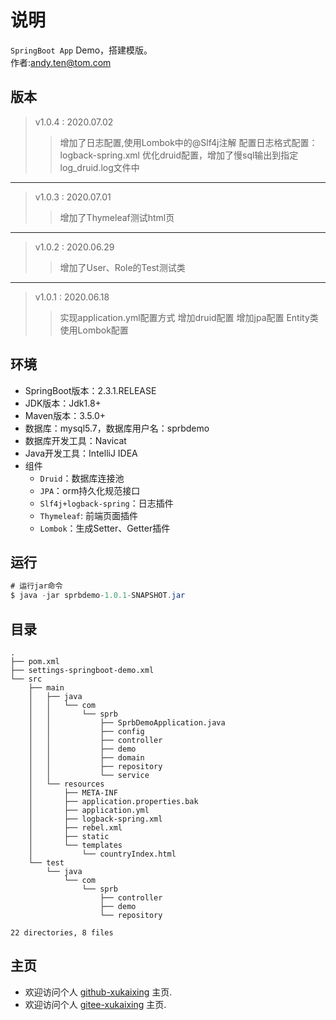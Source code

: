 # 说明

  `SpringBoot App` Demo，搭建模版。   
  作者:andy.ten@tom.com 
  
## 版本
> v1.0.4 : 2020.07.02
>> 增加了日志配置,使用Lombok中的@Slf4j注解
>> 配置日志格式配置：logback-spring.xml
>> 优化druid配置，增加了慢sql输出到指定log_druid.log文件中
---
> v1.0.3 : 2020.07.01
>> 增加了Thymeleaf测试html页
---
> v1.0.2 : 2020.06.29
>> 增加了User、Role的Test测试类
---
> v1.0.1 : 2020.06.18
>> 实现application.yml配置方式
>> 增加druid配置
>> 增加jpa配置
>> Entity类使用Lombok配置

## 环境

- SpringBoot版本：2.3.1.RELEASE
- JDK版本：Jdk1.8+
- Maven版本：3.5.0+
- 数据库：mysql5.7，数据库用户名：sprbdemo
- 数据库开发工具：Navicat
- Java开发工具：IntelliJ IDEA
- 组件
  - `Druid`：数据库连接池
  - `JPA`：orm持久化规范接口
  - `Slf4j+logback-spring`：日志插件
  - `Thymeleaf`: 前端页面插件
  - `Lombok`：生成Setter、Getter插件
  
## 运行

```java
# 运行jar命令
$ java -jar sprbdemo-1.0.1-SNAPSHOT.jar
```

## 目录

``` 目录
.
├── pom.xml
├── settings-springboot-demo.xml
└── src
    ├── main
    │   ├── java
    │   │   └── com
    │   │       └── sprb
    │   │           ├── SprbDemoApplication.java
    │   │           ├── config
    │   │           ├── controller
    │   │           ├── demo
    │   │           ├── domain
    │   │           ├── repository
    │   │           └── service
    │   └── resources
    │       ├── META-INF
    │       ├── application.properties.bak
    │       ├── application.yml
    │       ├── logback-spring.xml
    │       ├── rebel.xml
    │       ├── static
    │       └── templates
    │           └── countryIndex.html
    └── test
        └── java
            └── com
                └── sprb
                    ├── controller
                    ├── demo
                    └── repository

22 directories, 8 files

```

## 主页

- 欢迎访问个人 [github-xukaixing](https://github.com/xukaixing) 主页.
- 欢迎访问个人 [gitee-xukaixing](https://gitee.com/xukaixing) 主页.
